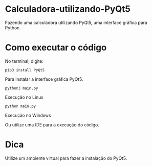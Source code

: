 # Calculadora-utilizando-PyQt5
Fazendo uma calculadora utilizando PyQt5, uma interface gráfica para Python.

# Como executar o código
No terminal, digite:

```
pip3 install PyQt5
```
Para instalar a interface gráfica PyQt5.

```
python3 main.py
```
Execução no Linux

```
python main.py
```
Execução no Windows

Ou utilize uma IDE para a execução do código.

# Dica
Utilize um ambiente virtual para fazer a instalação do PyQt5.
